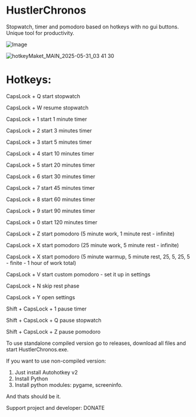# HustlerChronos
Stopwatch, timer and pomodoro based on hotkeys with no gui buttons. Unique tool for productivity.

![Image](https://github.com/user-attachments/assets/313580a2-18bc-489e-8c54-e15f3061b9e6)


![hotkeyMaket_MAIN_2025-05-31_03 41 30](https://github.com/user-attachments/assets/b3e32926-038a-4733-b1f4-0e02f9d82557)

# Hotkeys:

CapsLock + Q     start stopwatch

CapsLock + W     resume stopwatch


CapsLock + 1     start 1 minute timer 

CapsLock + 2     start 3 minutes timer 

CapsLock + 3     start 5 minutes timer 

CapsLock + 4     start 10 minutes timer 

CapsLock + 5     start 20 minutes timer 

CapsLock + 6     start 30 minutes timer 

CapsLock + 7     start 45 minutes timer 

CapsLock + 8     start 60 minutes timer 

CapsLock + 9     start 90 minutes timer 

CapsLock + 0     start 120 minutes timer 



CapsLock + Z     start pomodoro (5 minute work, 1 minute rest - infinite)

CapsLock + X     start pomodoro (25 minute work, 5 minute rest - infinite)

CapsLock + X     start pomodoro (5 minute warmup, 5 minute rest, 25, 5, 25, 5 - finite - 1 hour of work total)

CapsLock + V     start custom pomodoro - set it up in settings

CapsLock + N     skip rest phase



CapsLock + Y     open settings



Shift + CapsLock + 1    pause timer

Shift + CapsLock + Q    pause stopwatch

Shift + CapsLock + Z    pause pomodoro



To use standalone compiled version go to releases, download all files and start HustlerChronos.exe.

If you want to use non-compiled version: 
1. Just install Autohotkey v2
2. Install Python
3. Install python modules: pygame, screeninfo.

And thats should be it.

Support project and developer:
DONATE
